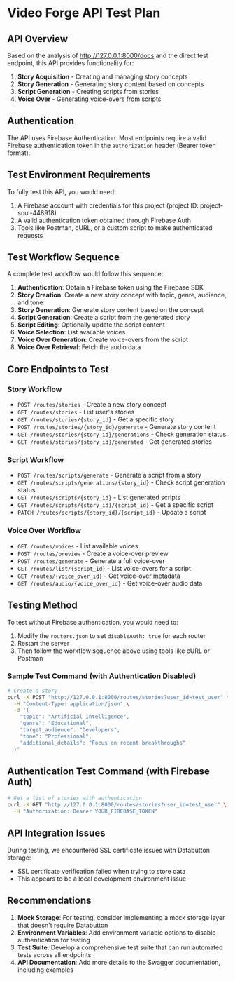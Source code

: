 # Video Forge API Test Plan

## API Overview

Based on the analysis of http://127.0.0.1:8000/docs and the direct test endpoint, this API provides functionality for:

1. **Story Acquisition** - Creating and managing story concepts
2. **Story Generation** - Generating story content based on concepts
3. **Script Generation** - Creating scripts from stories
4. **Voice Over** - Generating voice-overs from scripts

## Authentication

The API uses Firebase Authentication. Most endpoints require a valid Firebase authentication token in the `authorization` header (Bearer token format).

## Test Environment Requirements

To fully test this API, you would need:

1. A Firebase account with credentials for this project (project ID: project-soul-448918)
2. A valid authentication token obtained through Firebase Auth
3. Tools like Postman, cURL, or a custom script to make authenticated requests

## Test Workflow Sequence

A complete test workflow would follow this sequence:

1. **Authentication**: Obtain a Firebase token using the Firebase SDK
2. **Story Creation**: Create a new story concept with topic, genre, audience, and tone
3. **Story Generation**: Generate story content based on the concept
4. **Script Generation**: Create a script from the generated story
5. **Script Editing**: Optionally update the script content
6. **Voice Selection**: List available voices
7. **Voice Over Generation**: Create voice-overs from the script
8. **Voice Over Retrieval**: Fetch the audio data

## Core Endpoints to Test

### Story Workflow
- `POST /routes/stories` - Create a new story concept
- `GET /routes/stories` - List user's stories
- `GET /routes/stories/{story_id}` - Get a specific story
- `POST /routes/stories/{story_id}/generate` - Generate story content
- `GET /routes/stories/{story_id}/generations` - Check generation status
- `GET /routes/stories/{story_id}/generated` - Get generated stories

### Script Workflow
- `POST /routes/scripts/generate` - Generate a script from a story
- `GET /routes/scripts/generations/{story_id}` - Check script generation status
- `GET /routes/scripts/{story_id}` - List generated scripts
- `GET /routes/scripts/{story_id}/{script_id}` - Get a specific script
- `PATCH /routes/scripts/{story_id}/{script_id}` - Update a script

### Voice Over Workflow
- `GET /routes/voices` - List available voices
- `POST /routes/preview` - Create a voice-over preview
- `POST /routes/generate` - Generate a full voice-over
- `GET /routes/list/{script_id}` - List voice-overs for a script
- `GET /routes/{voice_over_id}` - Get voice-over metadata
- `GET /routes/audio/{voice_over_id}` - Get voice-over audio data

## Testing Method

To test without Firebase authentication, you would need to:

1. Modify the `routers.json` to set `disableAuth: true` for each router
2. Restart the server
3. Then follow the workflow sequence above using tools like cURL or Postman

### Sample Test Command (with Authentication Disabled)

```bash
# Create a story
curl -X POST "http://127.0.0.1:8000/routes/stories?user_id=test_user" \
  -H "Content-Type: application/json" \
  -d '{
    "topic": "Artificial Intelligence",
    "genre": "Educational",
    "target_audience": "Developers",
    "tone": "Professional",
    "additional_details": "Focus on recent breakthroughs"
  }'
```

## Authentication Test Command (with Firebase Auth)

```bash
# Get a list of stories with authentication
curl -X GET "http://127.0.0.1:8000/routes/stories?user_id=test_user" \
  -H "Authorization: Bearer YOUR_FIREBASE_TOKEN"
```

## API Integration Issues

During testing, we encountered SSL certificate issues with Databutton storage:
- SSL certificate verification failed when trying to store data
- This appears to be a local development environment issue

## Recommendations

1. **Mock Storage**: For testing, consider implementing a mock storage layer that doesn't require Databutton
2. **Environment Variables**: Add environment variable options to disable authentication for testing
3. **Test Suite**: Develop a comprehensive test suite that can run automated tests across all endpoints
4. **API Documentation**: Add more details to the Swagger documentation, including examples

